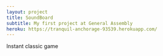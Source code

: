 ```yaml
---
layout: project
title: SoundBoard
subtitle: My first project at General Assembly
heroku: https://tranquil-anchorage-93539.herokuapp.com/
---
```


Instant classic game
